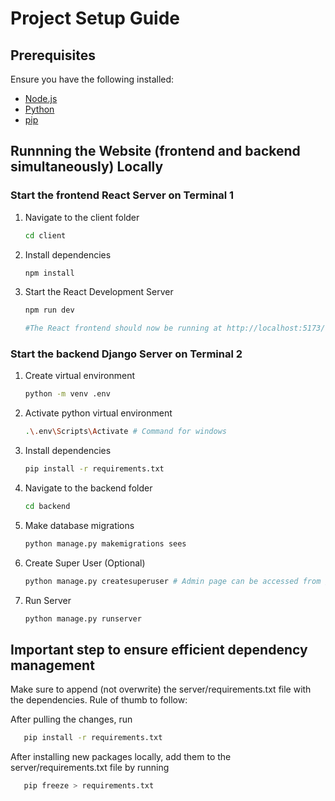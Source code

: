 # Project Setup Guide

## Prerequisites

Ensure you have the following installed:

- [Node.js](https://nodejs.org/)
- [Python](https://www.python.org/)
- [pip](https://pip.pypa.io/en/stable/)

## Runnning the Website (frontend and backend simultaneously) Locally

### Start the frontend React Server on Terminal 1

1. Navigate to the client folder

   ```sh
   cd client

   ```

2. Install dependencies

   ```sh
   npm install

   ```

3. Start the React Development Server

   ```sh
   npm run dev

   #The React frontend should now be running at http://localhost:5173/.
   ```

### Start the backend Django Server on Terminal 2

1. Create virtual environment

   ```sh
   python -m venv .env

   ```

2. Activate python virtual environment

   ```sh
   .\.env\Scripts\Activate # Command for windows

   ```

3. Install dependencies

   ```sh
   pip install -r requirements.txt

   ```

4. Navigate to the backend folder

   ```sh
   cd backend

   ```

5. Make database migrations

   ```sh
   python manage.py makemigrations sees

   ```

6. Create Super User (Optional)

   ```sh
   python manage.py createsuperuser # Admin page can be accessed from /admin

   ```

7. Run Server

   ```sh
   python manage.py runserver

   ```

## Important step to ensure efficient dependency management

Make sure to append (not overwrite) the server/requirements.txt file with the dependencies. Rule of thumb to follow:

After pulling the changes, run

```sh
   pip install -r requirements.txt
```

After installing new packages locally, add them to the server/requirements.txt file by running

```sh
   pip freeze > requirements.txt
```
